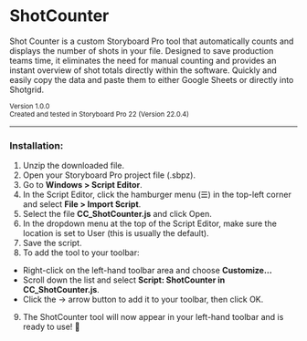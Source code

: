# ShotCounter

Shot Counter is a custom Storyboard Pro tool that automatically counts and displays the number of shots in your file. Designed to save production teams time, it eliminates the need for manual counting and provides an instant overview of shot totals directly within the software. Quickly and easily copy the data and paste them to either Google Sheets or directly into Shotgrid.

<sub>Version 1.0.0</sub>  
<sub>Created and tested in Storyboard Pro 22 (Version 22.0.4)</sub>

---

### Installation:
1. Unzip the downloaded file.
2. Open your Storyboard Pro project file (.sbpz).
3. Go to **Windows > Script Editor**.
4. In the Script Editor, click the hamburger menu (☰) in the top-left corner and select **File > Import Script**.
5. Select the file **CC\_ShotCounter.js** and click Open.
6. In the dropdown menu at the top of the Script Editor, make sure the location is set to User (this is usually the default).
7. Save the script.
8. To add the tool to your toolbar:
  - Right-click on the left-hand toolbar area and choose **Customize…**
  - Scroll down the list and select **Script: ShotCounter in CC_ShotCounter.js**.
  - Click the → arrow button to add it to your toolbar, then click OK.
9. The ShotCounter tool will now appear in your left-hand toolbar and is ready to use! 🎉
